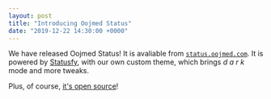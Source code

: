 ```yaml
---
layout: post
title: "Introducing Oojmed Status"
date: "2019-12-22 14:30:00 +0000"
---
```


We have released Oojmed Status! It is avaliable from [`status.oojmed.com`](https://status.oojmed.com). It is powered by [Statusfy](https://statusfy.co/), with our own custom theme, which brings *d a r k* mode and more tweaks.

Plus, of course, [it's open source](https://github.com/oojmed/status)!
